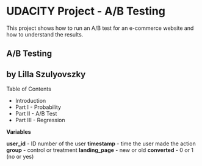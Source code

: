 # UDACITY Project - A/B Testing 
This project shows how to run an A/B test for an e-commerce website and how to understand the results.

## A/B Testing

## by Lilla Szulyovszky

Table of Contents
- Introduction
- Part I - Probability
- Part II - A/B Test
- Part III - Regression

**Variables**

**user_id**	- ID number of the user
**timestamp** - time the user made the action
**group** - control or treatment
**landing_page**	- new or old
**converted** - 0 or 1 (no or yes)

